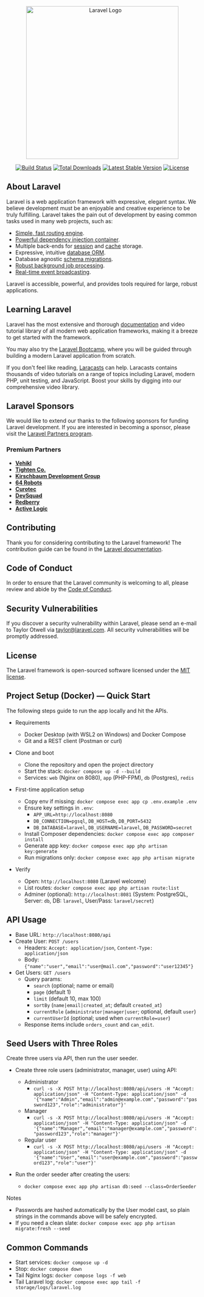 <p align="center"><a href="https://laravel.com" target="_blank"><img src="https://raw.githubusercontent.com/laravel/art/master/logo-lockup/5%20SVG/2%20CMYK/1%20Full%20Color/laravel-logolockup-cmyk-red.svg" width="400" alt="Laravel Logo"></a></p>

<p align="center">
<a href="https://github.com/laravel/framework/actions"><img src="https://github.com/laravel/framework/workflows/tests/badge.svg" alt="Build Status"></a>
<a href="https://packagist.org/packages/laravel/framework"><img src="https://img.shields.io/packagist/dt/laravel/framework" alt="Total Downloads"></a>
<a href="https://packagist.org/packages/laravel/framework"><img src="https://img.shields.io/packagist/v/laravel/framework" alt="Latest Stable Version"></a>
<a href="https://packagist.org/packages/laravel/framework"><img src="https://img.shields.io/packagist/l/laravel/framework" alt="License"></a>
</p>

## About Laravel

Laravel is a web application framework with expressive, elegant syntax. We believe development must be an enjoyable and creative experience to be truly fulfilling. Laravel takes the pain out of development by easing common tasks used in many web projects, such as:

- [Simple, fast routing engine](https://laravel.com/docs/routing).
- [Powerful dependency injection container](https://laravel.com/docs/container).
- Multiple back-ends for [session](https://laravel.com/docs/session) and [cache](https://laravel.com/docs/cache) storage.
- Expressive, intuitive [database ORM](https://laravel.com/docs/eloquent).
- Database agnostic [schema migrations](https://laravel.com/docs/migrations).
- [Robust background job processing](https://laravel.com/docs/queues).
- [Real-time event broadcasting](https://laravel.com/docs/broadcasting).

Laravel is accessible, powerful, and provides tools required for large, robust applications.

## Learning Laravel

Laravel has the most extensive and thorough [documentation](https://laravel.com/docs) and video tutorial library of all modern web application frameworks, making it a breeze to get started with the framework.

You may also try the [Laravel Bootcamp](https://bootcamp.laravel.com), where you will be guided through building a modern Laravel application from scratch.

If you don't feel like reading, [Laracasts](https://laracasts.com) can help. Laracasts contains thousands of video tutorials on a range of topics including Laravel, modern PHP, unit testing, and JavaScript. Boost your skills by digging into our comprehensive video library.

## Laravel Sponsors

We would like to extend our thanks to the following sponsors for funding Laravel development. If you are interested in becoming a sponsor, please visit the [Laravel Partners program](https://partners.laravel.com).

### Premium Partners

- **[Vehikl](https://vehikl.com)**
- **[Tighten Co.](https://tighten.co)**
- **[Kirschbaum Development Group](https://kirschbaumdevelopment.com)**
- **[64 Robots](https://64robots.com)**
- **[Curotec](https://www.curotec.com/services/technologies/laravel)**
- **[DevSquad](https://devsquad.com/hire-laravel-developers)**
- **[Redberry](https://redberry.international/laravel-development)**
- **[Active Logic](https://activelogic.com)**

## Contributing

Thank you for considering contributing to the Laravel framework! The contribution guide can be found in the [Laravel documentation](https://laravel.com/docs/contributions).

## Code of Conduct

In order to ensure that the Laravel community is welcoming to all, please review and abide by the [Code of Conduct](https://laravel.com/docs/contributions#code-of-conduct).

## Security Vulnerabilities

If you discover a security vulnerability within Laravel, please send an e-mail to Taylor Otwell via [taylor@laravel.com](mailto:taylor@laravel.com). All security vulnerabilities will be promptly addressed.

## License

The Laravel framework is open-sourced software licensed under the [MIT license](https://opensource.org/licenses/MIT).

## Project Setup (Docker) — Quick Start

The following steps guide to run the app locally and hit the APIs.

- Requirements
  - Docker Desktop (with WSL2 on Windows) and Docker Compose
  - Git and a REST client (Postman or curl)

- Clone and boot
  - Clone the repository and open the project directory
  - Start the stack: `docker compose up -d --build`
  - Services: `web` (Nginx on 8080), `app` (PHP-FPM), `db` (Postgres), `redis`

- First-time application setup
  - Copy env if missing: `docker compose exec app cp .env.example .env`
  - Ensure key settings in `.env`:
    - `APP_URL=http://localhost:8080`
    - `DB_CONNECTION=pgsql`, `DB_HOST=db`, `DB_PORT=5432`
    - `DB_DATABASE=laravel`, `DB_USERNAME=laravel`, `DB_PASSWORD=secret`
  - Install Composer dependencies: `docker compose exec app composer install`
  - Generate app key: `docker compose exec app php artisan key:generate`
  - Run migrations only: `docker compose exec app php artisan migrate`

- Verify
  - Open: `http://localhost:8080` (Laravel welcome)
  - List routes: `docker compose exec app php artisan route:list`
  - Adminer (optional): `http://localhost:8081` (System: PostgreSQL, Server: `db`, DB: `laravel`, User/Pass: `laravel/secret`)

## API Usage

- Base URL: `http://localhost:8080/api`
- Create User: `POST /users`
  - Headers: `Accept: application/json`, `Content-Type: application/json`
  - Body: `{"name":"user","email":"user@mail.com","password":"user12345"}`
- Get Users: `GET /users`
  - Query params:
    - `search` (optional; name or email)
    - `page` (default 1)
    - `limit` (default 10, max 100)
    - `sortBy` (`name|email|created_at`; default `created_at`)
    - `currentRole` (`administrator|manager|user`; optional, default `user`)
    - `currentUserId` (optional; used when `currentRole=user`)
  - Response items include `orders_count` and `can_edit`.

## Seed Users with Three Roles

Create three users via API, then run the user seeder.

- Create three role users (administrator, manager, user) using API:
  - Administrator
    - `curl -s -X POST http://localhost:8080/api/users -H "Accept: application/json" -H "Content-Type: application/json" -d '{"name":"Admin","email":"admin@example.com","password":"password123","role":"administrator"}'`
  - Manager
    - `curl -s -X POST http://localhost:8080/api/users -H "Accept: application/json" -H "Content-Type: application/json" -d '{"name":"Manager","email":"manager@example.com","password":"password123","role":"manager"}'`
  - Regular user
    - `curl -s -X POST http://localhost:8080/api/users -H "Accept: application/json" -H "Content-Type: application/json" -d '{"name":"User","email":"user@example.com","password":"password123","role":"user"}'`

- Run the order seeder after creating the users:
  - `docker compose exec app php artisan db:seed --class=OrderSeeder`

Notes
- Passwords are hashed automatically by the User model cast, so plain strings in the commands above will be safely encrypted.
- If you need a clean slate: `docker compose exec app php artisan migrate:fresh --seed`

## Common Commands

- Start services: `docker compose up -d`
- Stop: `docker compose down`
- Tail Nginx logs: `docker compose logs -f web`
- Tail Laravel log: `docker compose exec app tail -f storage/logs/laravel.log`

